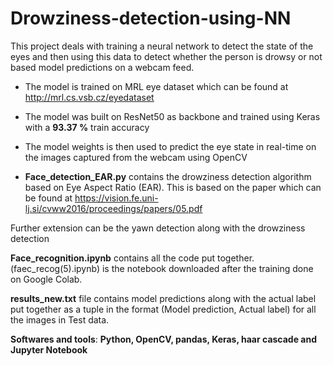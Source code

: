 # Drowziness-detection-using-NN
This project deals with training a neural network to detect the state of the eyes and then using this data to detect whether the person is drowsy or not based model predictions on a webcam feed.

- The model is trained on MRL eye dataset which can be found at http://mrl.cs.vsb.cz/eyedataset

- The model was built on ResNet50 as backbone and trained using Keras with a **93.37 %** train accuracy

- The model weights is then used to predict the eye state in real-time on the images captured from the webcam using OpenCV

- **Face_detection_EAR.py** contains the drowziness detection algorithm based on Eye Aspect Ratio (EAR). This is based on the paper which can be found at https://vision.fe.uni-lj.si/cvww2016/proceedings/papers/05.pdf

Further extension can be the yawn detection along with the drowziness detection

**Face_recognition.ipynb** contains all the code put together. (faec_recog(5).ipynb) is the notebook downloaded after the training done on Google Colab.  

**results_new.txt** file contains model predictions along with the actual label put together as a tuple in the format (Model prediction, Actual label) for all the images in Test data.


**Softwares and tools**: __Python, OpenCV, pandas, Keras, haar cascade and Jupyter Notebook__
